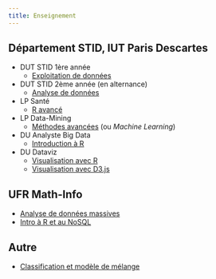 ```yaml
---
title: Enseignement
---
```


## Département STID, IUT Paris Descartes

- DUT STID 1ère année
    - [Exploitation de données](exploitation-donnees)
- DUT STID 2ème année (en alternance)
    - [Analyse de données]()
- LP Santé
    - [R avancé](info-dec-sante/)
- LP Data-Mining
    - [Méthodes avancées](machine-learning/) (ou *Machine Learning*)
- DU Analyste Big Data
    - [Introduction à R](initiation-r-du.html)
- DU Dataviz
    - [Visualisation avec R]()
    - [Visualisation avec D3.js]()

## UFR Math-Info

- [Analyse de données massives](analyse-donnees-massives/)
- [Intro à R et au NoSQL]()

## Autre

- [Classification et modèle de mélange]()
